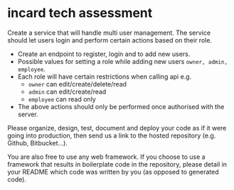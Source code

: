 # incard tech assessment


Create a service that will handle multi user management. The service should let users login and perform certain actions based on their role.  


- Create an endpoint to register, login and to add new users. 
- Possible values for setting a role while adding new users `owner, admin, employee`.
- Each role will have certain restrictions when calling api e.g.
  - `owner` can edit/create/delete/read
  - `admin` can edit/create/read
  - `employee` can read only
- The above actions should only be performed once authorised with the server.

Please organize, design, test, document and deploy your code as if it were going into production, then send us a link to the hosted repository (e.g. Github, Bitbucket...).

You are also free to use any web framework. If you choose to use a framework that results in boilerplate code in the repository, please detail in your README which code was written by you (as opposed to generated code).



